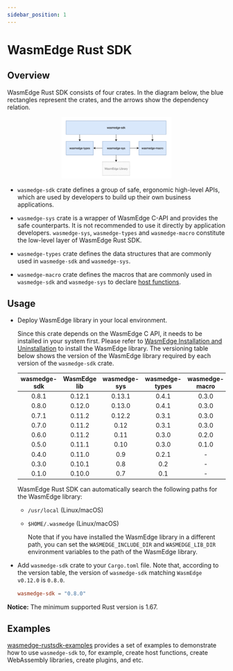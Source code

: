 ```yaml
---
sidebar_position: 1
---
```


# WasmEdge Rust SDK

## Overview

WasmEdge Rust SDK consists of four crates. In the diagram below, the blue rectangles represent the crates, and the arrows show the dependency relation.

<div align="center">
  <img src="image/arch-rust-sdk.jpg" width="50%"/>
</div>

- `wasmedge-sdk` crate defines a group of safe, ergonomic high-level APIs, which are used by developers to build up their own business applications.

- `wasmedge-sys` crate is a wrapper of WasmEdge C-API and provides the safe counterparts. It is not recommended to use it directly by application developers. `wasmedge-sys`, `wasmedge-types` and `wasmedge-macro` constitute the low-level layer of WasmEdge Rust SDK.

- `wasmedge-types` crate defines the data structures that are commonly used in `wasmedge-sdk` and `wasmedge-sys`.

- `wasmedge-macro` crate defines the macros that are commonly used in `wasmedge-sdk` and `wasmedge-sys` to declare [host functions](https://webassembly.github.io/spec/core/exec/runtime.html#:~:text=A%20host%20function%20is%20a,a%20module%20as%20an%20import.).

## Usage

- Deploy WasmEdge library in your local environment.

  Since this crate depends on the WasmEdge C API, it needs to be installed in your system first. Please refer to [WasmEdge Installation and Uninstallation](https://wasmedge.org/book/en/quick_start/install.html) to install the WasmEdge library. The versioning table below shows the version of the WasmEdge library required by each version of the `wasmedge-sdk` crate.

  | wasmedge-sdk | WasmEdge lib | wasmedge-sys | wasmedge-types | wasmedge-macro |
  | :-: | :-: | :-: | :-: | :-: |
  | 0.8.1 | 0.12.1 | 0.13.1 | 0.4.1 | 0.3.0 |
  | 0.8.0 | 0.12.0 | 0.13.0 | 0.4.1 | 0.3.0 |
  | 0.7.1 | 0.11.2 | 0.12.2 | 0.3.1 | 0.3.0 |
  | 0.7.0 | 0.11.2 | 0.12 | 0.3.1 | 0.3.0 |
  | 0.6.0 | 0.11.2 | 0.11 | 0.3.0 | 0.2.0 |
  | 0.5.0 | 0.11.1 | 0.10 | 0.3.0 | 0.1.0 |
  | 0.4.0 | 0.11.0 | 0.9 | 0.2.1 | - |
  | 0.3.0 | 0.10.1 | 0.8 | 0.2 | - |
  | 0.1.0 | 0.10.0 | 0.7 | 0.1 | - |

  WasmEdge Rust SDK can automatically search the following paths for the WasmEdge library:

  - `/usr/local` (Linux/macOS)
  - `$HOME/.wasmedge` (Linux/macOS)

    Note that if you have installed the WasmEdge library in a different path, you can set the `WASMEDGE_INCLUDE_DIR` and `WASMEDGE_LIB_DIR` environment variables to the path of the WasmEdge library.

- Add `wasmedge-sdk` crate to your `Cargo.toml` file. Note that, according to the version table, the version of `wasmedge-sdk` matching `WasmEdge v0.12.0` is `0.8.0`.

  ```toml
  wasmedge-sdk = "0.8.0"
  ```

**Notice:** The minimum supported Rust version is 1.67.

## Examples

[wasmedge-rustsdk-examples](https://github.com/second-state/wasmedge-rustsdk-examples/tree/main) provides a set of examples to demonstrate how to use `wasmedge-sdk` to, for example, create host functions, create WebAssembly libraries, create plugins, and etc.
